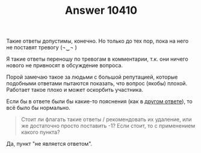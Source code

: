 ﻿---
title: "Answer 10410"
se.owner.user_id: 15479
se.owner.display_name: "Suvitruf - Andrei Apanasik"
se.owner.link: "https://ru.meta.stackoverflow.com/users/15479/suvitruf-andrei-apanasik"
se.answer_id: 10410
se.question_id: 10407
se.post_type: answer
se.is_accepted: False
---
<p>Такие ответы допустимы, конечно. Но только до тех пор, пока на него не поставят тревогу (¬‿¬ )</p>

<p>Я такие ответы переношу по тревогам в комментарии, т.к. они ничего нового не привносят в обсуждение вопроса. </p>

<p>Порой замечаю такое за людьми с большой репутацией, которые подобными ответами пытаются показать, что вопрос (якобы) плохой. Работает такое плохо и может оскорбить участника.</p>

<p>Если бы в ответе были бы какие-то пояснения (как в <a href="https://ru.stackoverflow.com/a/1116980/15479">другом ответе</a>), то всё было бы нормально.</p>

<blockquote>
  <p>Стоит ли флагать такие ответы / рекомендовать их удаление, или же достаточно просто поставить -1? Если стоит, то с применением какого пункта?</p>
</blockquote>

<p>Да, пункт "не является ответом".</p>

